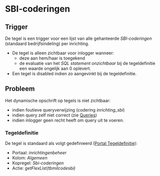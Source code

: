 # SBI-coderingen

## Trigger

De tegel is een trigger voor een lijst van alle gehanteerde *SBI-coderingen* (standaard bedrijfsindeling) per inrichting.

- De tegel is alleen zichtbaar voor inlogger wanneer:
  - deze aan hem/haar is toegekend
  - de evaluatie van het *SQL statement onzichtbaar* bij de tegeldefinitie een waarde ongelijk aan 0 oplevert.
- Een tegel is disabled indien zo aangevinkt bij de tegeldefinitie.

## Probleem

Het dynamische opschrift op tegels is niet zichtbaar:

- indien foutieve queryverwijzing (codering *inrichting_sbi*)
- indien query zelf niet correct (zie [Queries](../../../../instellen_inrichten/queries.md))
- indien inlogger geen recht heeft om query uit te voeren.

### Tegeldefinitie

De tegel is standaard als volgt gedefinieerd ([Portal Tegeldefinitie](../../../../instellen_inrichten/portaldefinitie/portal_tegel.md)):

- Portaal: *inrichtingenbeheer*
- Kolom: *Algemeen*
- Kopregel: *Sbi-coderingen*
- Actie: *getFlexList(tbmilcodesbi)*
